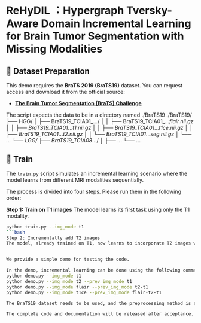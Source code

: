 # ReHyDIL ：Hypergraph Tversky-Aware Domain Incremental Learning for Brain Tumor Segmentation with Missing Modalities

## 📂 Dataset Preparation

This demo requires the **BraTS 2019 (BraTS19)** dataset. You can request access and download it from the official source:

* [**The Brain Tumor Segmentation (BraTS) Challenge**](https://www.med.upenn.edu/cbica/brats2019.html)

The script expects the data to be in a directory named ./BraTS19
./BraTS19/
├── HGG/
│   ├── BraTS19_TCIA01_.../
│   │   ├── BraTS19_TCIA01_..._flair.nii.gz
│   │   ├── BraTS19_TCIA01_..._t1.nii.gz
│   │   ├── BraTS19_TCIA01_..._t1ce.nii.gz
│   │   ├── BraTS19_TCIA01_..._t2.nii.gz
│   │   └── BraTS19_TCIA01_..._seg.nii.gz
│   └── ...
└── LGG/
    ├── BraTS19_TCIA08_.../
    │   ├── ...
    └── ...


## 🚀 Train

The `train.py` script simulates an incremental learning scenario where the model learns from different MRI modalities sequentially.

The process is divided into four steps. Please run them in the following order:

**Step 1: Train on T1 images**
The model learns its first task using only the T1 modality.
```bash
python train.py --img_mode t1
```bash
Step 2: Incrementally add T2 images
The model, already trained on T1, now learns to incorporate T2 images without forgetting the initial knowledge.


We provide a simple demo for testing the code.

In the demo, incremental learning can be done using the following commands:  
python demo.py --img_mode t1  
python demo.py --img_mode t2 --prev_img_mode t1  
python demo.py --img_mode flair --prev_img_mode t2-t1  
python demo.py --img_mode t1ce --prev_img_mode flair-t2-t1  

The BraTS19 dataset needs to be used, and the preprocessing method is as described in the paper.

The complete code and documentation will be released after acceptance.
